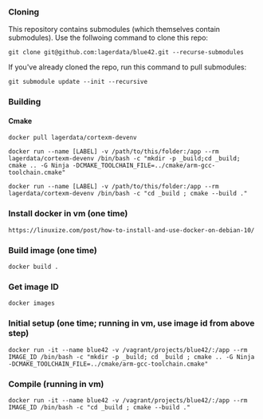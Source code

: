 ### Cloning

This repository contains submodules (which themselves contain submodules). Use the follwoing command to clone this repo:

    git clone git@github.com:lagerdata/blue42.git --recurse-submodules

If you've already cloned the repo, run this command to pull submodules:

    git submodule update --init --recursive


### Building

#### Cmake
	docker pull lagerdata/cortexm-devenv  
	
	docker run --name [LABEL] -v /path/to/this/folder:/app --rm lagerdata/cortexm-devenv /bin/bash -c "mkdir -p _build;cd _build; cmake .. -G Ninja -DCMAKE_TOOLCHAIN_FILE=../cmake/arm-gcc-toolchain.cmake"  

	docker run --name [LABEL] -v /path/to/this/folder:/app --rm lagerdata/cortexm-devenv /bin/bash -c "cd _build ; cmake --build ."



### Install docker in vm (one time)
    https://linuxize.com/post/how-to-install-and-use-docker-on-debian-10/

### Build image (one time)
    docker build .

### Get image ID
    docker images

### Initial setup (one time; running in vm, use image id from above step)
    docker run -it --name blue42 -v /vagrant/projects/blue42/:/app --rm IMAGE_ID /bin/bash -c "mkdir -p _build; cd _build ; cmake .. -G Ninja -DCMAKE_TOOLCHAIN_FILE=../cmake/arm-gcc-toolchain.cmake"

### Compile (running in vm)
    docker run -it --name blue42 -v /vagrant/projects/blue42/:/app --rm IMAGE_ID /bin/bash -c "cd _build ; cmake --build ."

